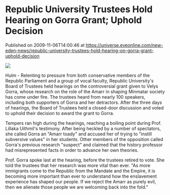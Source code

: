 # Republic University Trustees Hold Hearing on Gorra Grant; Uphold Decision
Published on 2009-11-06T14:00:46 at https://universe.eveonline.com/new-eden-news/republic-university-trustees-hold-hearing-on-gorra-grant-uphold-decision

![](http://www.eve-mercury.net/images/mercurybanner.png)  
  
Hulm - Relenting to pressure from both conservative members of the Republic Parliament and a group of vocal faculty, Republic University's Board of Trustees held hearings on the controversial grant given to Velys Gorra, whose research on the role of the Amarr in shaping Minmatar society has come under fire. The trustees heard from nearly 100 speakers, including both supporters of Gorra and her detractors. After the three days of hearings, the Board of Trustees held a closed-door discussion and voted to uphold their decision to award the grant to Gorra.  
  
Tempers ran high during the hearings, reaching a boiling point during Prof. Lillaka Uithmil's testimony. After being heckled by a number of spectators, she called Gorra an "Amarr toady" and accused her of trying to "instill subversive values" in her students. Other members of the opposition called Gorra's previous research "suspect" and claimed that the history professor had misrepresented facts in order to advance her own theories.  
  
Prof. Gorra spoke last at the hearing, before the trustees retired to vote. She told the trustees that her research was more vital than ever. "As more immigrants come to the Republic from the Mandate and the Empire, it is becoming more important than ever to understand how the enslavement experience has shaped our people. If we reject the Amarr as purely evil, then we alienate those people we are welcoming back into the fold."

